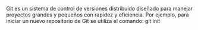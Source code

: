 Git es un sistema de control de versiones distribuido diseñado para manejar proyectos grandes y pequeños con rapidez y eficiencia. Por ejemplo, para iniciar un nuevo repositorio de Git se utiliza el comando: git init
